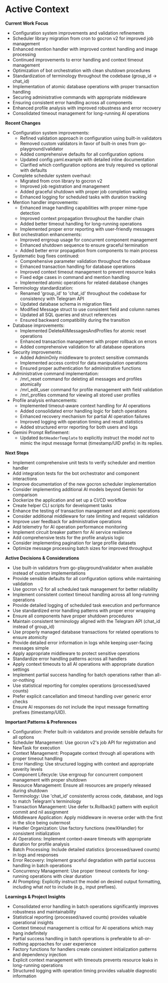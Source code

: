 # Active Context

**Current Work Focus**
- Configuration system improvements and validation refinements
- Scheduler library migration from cron to gocron v2 for improved job management
- Enhanced mention handler with improved context handling and image processing
- Continued improvements to error handling and context timeout management
- Optimization of bot orchestration with clean shutdown procedures
- Standardization of terminology throughout the codebase (group_id → chat_id)
- Implementation of atomic database operations with proper transaction handling
- Securing administrative commands with appropriate middleware
- Ensuring consistent error handling across all components
- Enhanced profile analysis with improved robustness and error recovery
- Consolidated timeout management for long-running AI operations

**Recent Changes**
- Configuration system improvements:
  - Refined validation approach in configuration using built-in validators
  - Removed custom validators in favor of built-in ones from go-playground/validator
  - Added comprehensive defaults for all configuration options
  - Updated config.yaml.example with detailed inline documentation
  - Clarified which configuration options are truly required vs optional with defaults
- Complete scheduler system overhaul:
  - Migrated from cron library to gocron v2
  - Improved job registration and management
  - Added graceful shutdown with proper job completion waiting
  - Enhanced logging for scheduled tasks with duration tracking
- Mention handler improvements:
  - Enhanced image handling capabilities with proper mime-type detection
  - Improved context propagation throughout the handler chain
  - Added better timeout handling for long-running operations
  - Implemented proper error reporting with user-friendly messages
- Bot orchestration enhancements:
  - Improved errgroup usage for concurrent component management
  - Enhanced shutdown sequence to ensure graceful termination
  - Added better error propagation from components to main process
- Systematic bug fixes continued:
  - Comprehensive parameter validation throughout the codebase
  - Enhanced transaction handling for database operations
  - Improved context timeout management to prevent resource leaks
  - Fixed edge cases in command and mention handling
  - Implemented atomic operations for related database changes
- Terminology standardization:
  - Renamed 'group_id' to 'chat_id' throughout the codebase for consistency with Telegram API
  - Updated database schema in migration files
  - Modified Message struct to use consistent field and column names
  - Updated all SQL queries and struct references
  - Ensured backward compatibility during the transition
- Database improvements:
  - Implemented DeleteAllMessagesAndProfiles for atomic reset operations
  - Enhanced transaction management with proper rollback on errors
  - Added comprehensive validation for all database operations
- Security improvements:
  - Added AdminOnly middleware to protect sensitive commands
  - Implemented access control for data manipulation operations
  - Ensured proper authentication for administrative functions
- Administrative command implementation:
  - /mrl_reset command for deleting all messages and profiles atomically
  - /mrl_edit_user command for profile management with field validation
  - /mrl_profiles command for viewing all stored user profiles
- Profile analysis enhancements:
  - Implemented timeout-aware context handling for AI operations
  - Added consolidated error handling logic for batch operations
  - Enhanced recovery mechanism for partial AI operation failures
  - Improved logging with operation timing and result statistics
  - Added structured error reporting for both users and logs
- Gemini Prompt Refinement:
  - Updated `BotHeaderTemplate` to explicitly instruct the model *not* to mimic the input message format (timestamp/UID prefix) in its replies.

**Next Steps**
- Implement comprehensive unit tests to verify scheduler and mention handler
- Add integration tests for the bot orchestrator and component interactions
- Improve documentation of the new gocron scheduler implementation
- Consider implementing additional AI models beyond Gemini for comparison
- Dockerize the application and set up a CI/CD workflow
- Create helper CLI scripts for development tasks
- Enhance the testing of transaction management and atomic operations
- Consider additional middleware for rate limiting and request validation
- Improve user feedback for administrative operations
- Add telemetry for AI operation performance monitoring
- Implement circuit breaker pattern for AI service resilience
- Add comprehensive tests for the profile analysis logic
- Consider implementing pagination for large profile datasets
- Optimize message processing batch sizes for improved throughput

**Active Decisions & Considerations**
- Use built-in validators from go-playground/validator when available instead of custom implementations
- Provide sensible defaults for all configuration options while maintaining validation
- Use gocron v2 for all scheduled task management for better reliability
- Implement consistent context timeout handling across all long-running operations
- Provide detailed logging of scheduled task execution and performance
- Use standardized error handling patterns with proper error wrapping
- Ensure all components have proper shutdown procedures
- Maintain consistent terminology aligned with the Telegram API (chat_id instead of group_id)
- Use properly managed database transactions for related operations to ensure atomicity
- Provide detailed error information in logs while keeping user-facing messages simple
- Apply appropriate middleware to protect sensitive operations
- Standardize error handling patterns across all handlers
- Apply context timeouts to all AI operations with appropriate duration settings
- Implement partial success handling for batch operations rather than all-or-nothing
- Use statistical reporting for complex operations (processed/saved counts)
- Prefer explicit cancellation and timeout handling over generic error checks
- Ensure AI responses do not include the input message formatting prefixes (timestamp/UID).

**Important Patterns & Preferences**
- Configuration: Prefer built-in validators and provide sensible defaults for all options
- Scheduler Management: Use gocron v2's job API for registration and NewTask for execution
- Context Management: Propagate context through all operations with proper timeout handling
- Error Handling: Use structured logging with context and appropriate severity levels
- Component Lifecycle: Use errgroup for concurrent component management with proper shutdown
- Resource Management: Ensure all resources are properly released during shutdown
- Terminology: Use 'chat_id' consistently across code, database, and logs to match Telegram's terminology
- Transaction Management: Use defer tx.Rollback() pattern with explicit commit and nil assignment
- Middleware Application: Apply middleware in reverse order with the first in the slice being outermost
- Handler Organization: Use factory functions (newXHandler) for consistent initialization
- AI Operations: Implement context-aware timeouts with appropriate duration for profile analysis
- Batch Processing: Include detailed statistics (processed/saved counts) in logs and responses
- Error Recovery: Implement graceful degradation with partial success handling in batch operations
- Concurrency Management: Use proper timeout contexts for long-running operations with clear duration
- AI Prompting: Explicitly instruct the model on desired output formatting, including what *not* to include (e.g., input prefixes).

**Learnings & Project Insights**
- Consolidated error handling in batch operations significantly improves robustness and maintainability
- Statistical reporting (processed/saved counts) provides valuable operational insights
- Context timeout management is critical for AI operations which may hang indefinitely
- Partial success handling in batch operations is preferable to all-or-nothing approaches for user experience
- Factory functions for handlers create consistent initialization patterns and dependency injection
- Explicit context management with timeouts prevents resource leaks in long-running operations
- Structured logging with operation timing provides valuable diagnostic information
